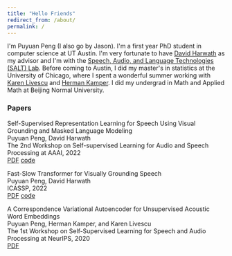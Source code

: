 ```yaml
---
title: "Hello Friends"
redirect_from: /about/
permalink: /
---
```


I'm Puyuan Peng (I also go by Jason). I'm a first year PhD student in computer science at UT Austin. I'm very fortunate to have [David Harwath](https://www.cs.utexas.edu/~harwath/) as my advisor and I'm with the [Speech, Audio, and Language Technologies (SALT) Lab](http://saltlab.cs.utexas.edu/). Before coming to Austin, I did my master's in statistics at the University of Chicago, where I spent a wonderful summer working with [Karen Livescu](https://home.ttic.edu/~klivescu/) and [Herman Kamper](https://www.kamperh.com/). I did my undergrad in Math and Applied Math at Beijing Normal University.

### Papers

Self-Supervised Representation Learning for Speech Using Visual Grounding and Masked Language Modeling  
Puyuan Peng, David Harwath  
The 2nd Workshop on Self-supervised Learning for Audio and Speech Processing at AAAI, 2022  
[PDF](https://arxiv.org/pdf/2202.03543.pdf) [code](https://github.com/jasonppy/FaST-VGS-Family)

Fast-Slow Transformer for Visually Grounding Speech  
Puyuan Peng, David Harwath  
ICASSP, 2022  
[PDF](https://arxiv.org/pdf/2109.08186.pdf) [code](https://github.com/jasonppy/FaST-VGS-Family)

A Correspondence Variational Autoencoder for Unsupervised Acoustic Word Embeddings  
Puyuan Peng, Herman Kamper, and Karen Livescu  
The 1st Workshop on Self-Supervised Learning for Speech and Audio Processing at NeurIPS, 2020  
[PDF](https://arxiv.org/abs/2012.02221)